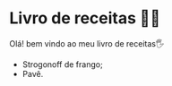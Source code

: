# Livro de receitas :man_cook:

Olá! bem vindo ao meu livro de receitas:raised_hand_with_fingers_splayed:

- Strogonoff de frango;
- Pavê.
